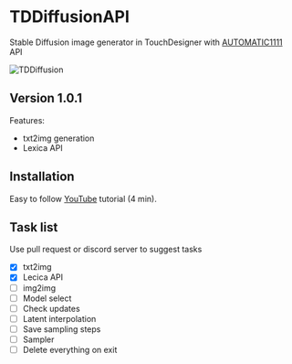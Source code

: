 # TDDiffusionAPI
Stable Diffusion image generator in TouchDesigner with [AUTOMATIC1111](https://github.com/AUTOMATIC1111/stable-diffusion-webui) API


![TDDiffusion](https://user-images.githubusercontent.com/11017531/209246887-78790ddd-2629-4ec9-b512-2b89112df7ad.png)

## Version 1.0.1
Features:
* txt2img generation
* Lexica API
	
## Installation
Easy to follow [YouTube](https://youtu.be/zkrvszlmEQU) tutorial (4 min). 
	
## Task list
Use pull request or discord server to suggest tasks 

- [x] txt2img
- [x] Lecica API
- [ ] img2img
- [ ] Model select
- [ ] Check updates
- [ ] Latent interpolation
- [ ] Save sampling steps
- [ ] Sampler
- [ ] Delete everything on exit
